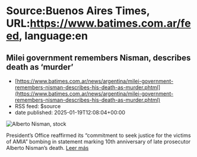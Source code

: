 # Source:Buenos Aires Times, URL:https://www.batimes.com.ar/feed, language:en

## Milei government remembers Nisman, describes death as ‘murder’
 - [https://www.batimes.com.ar/news/argentina/milei-government-remembers-nisman-describes-his-death-as-murder.phtml](https://www.batimes.com.ar/news/argentina/milei-government-remembers-nisman-describes-his-death-as-murder.phtml)
 - RSS feed: $source
 - date published: 2025-01-19T12:08:04+00:00

<p><img src="https://fotos.perfil.com/2024/12/16/trim/540/304/alberto-nisman-stock-1931207.jpg" alt="Alberto Nisman, stock" /></p>President’s Office reaffirmed its “commitment to seek justice for the victims of AMIA” bombing in statement marking 10th anniversary of late prosecutor Alberto Nisman’s death. <a href="https://www.batimes.com.ar/news/argentina/milei-government-remembers-nisman-describes-his-death-as-murder.phtml">Leer más</a>

